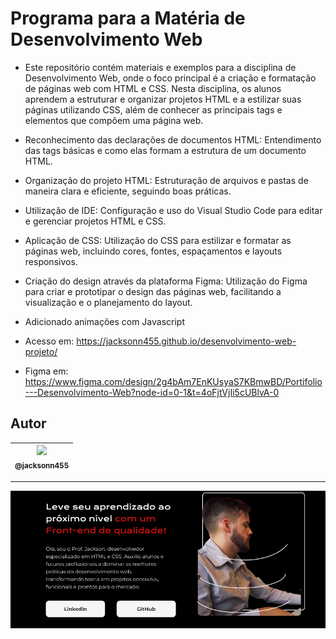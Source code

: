 Programa para a Matéria de Desenvolvimento Web
===============================================

- Este repositório contém materiais e exemplos para a disciplina de Desenvolvimento Web, onde o foco principal é a criação e formatação de páginas web com HTML e CSS. Nesta disciplina, os alunos aprendem a estruturar e organizar projetos HTML e a estilizar suas páginas utilizando CSS, além de conhecer as principais tags e elementos que compõem uma página web.

- Reconhecimento das declarações de documentos HTML: Entendimento das tags básicas e como elas formam a estrutura de um documento HTML.
- Organização do projeto HTML: Estruturação de arquivos e pastas de maneira clara e eficiente, seguindo boas práticas.
- Utilização de IDE: Configuração e uso do Visual Studio Code para editar e gerenciar projetos HTML e CSS.
- Aplicação de CSS: Utilização do CSS para estilizar e formatar as páginas web, incluindo cores, fontes, espaçamentos e layouts responsivos.
- Criação do design através da plataforma Figma: Utilização do Figma para criar e prototipar o design das páginas web, facilitando a visualização e o planejamento do layout.
- Adicionado animações com Javascript

- Acesso em: https://jacksonn455.github.io/desenvolvimento-web-projeto/
- Figma em: https://www.figma.com/design/2g4bAm7EnKUsyaS7KBmwBD/Portifolio---Desenvolvimento-Web?node-id=0-1&t=4oFjtVjIi5cUBlvA-0

## Autor

 | [<img src="https://avatars1.githubusercontent.com/u/46221221?s=460&u=0d161e390cdad66e925f3d52cece6c3e65a23eb2&v=4" width=115><br><sub>@jacksonn455</sub>](https://github.com/jacksonn455) |
  | :---: |

--------------------
 ![](https://github.com/jacksonn455/desenvolvimento-web-aula-css/blob/master/assets/images/page.png)
